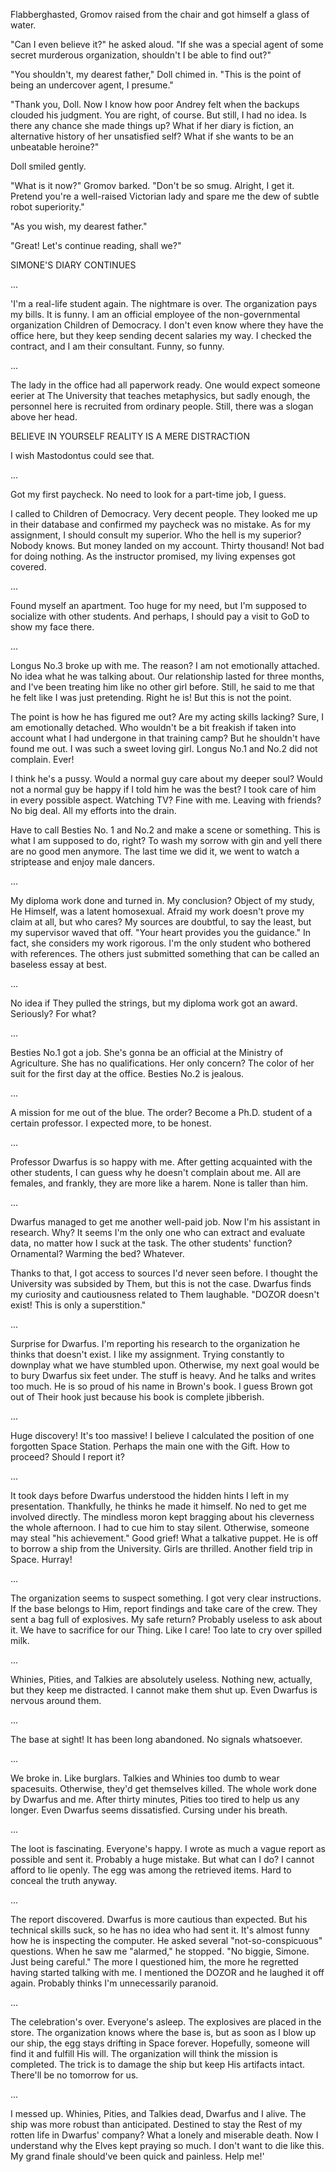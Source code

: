 Flabberghasted, Gromov raised from the chair and got himself a glass of water.

"Can I even believe it?" he asked aloud. "If she was a special agent of some secret murderous organization, shouldn't I be able to find out?"

"You shouldn't, my dearest father," Doll chimed in. "This is the point of being an undercover agent, I presume."

"Thank you, Doll. Now I know how poor Andrey felt when the backups clouded his judgment. You are right, of course. But still, I had no idea. Is there any chance she made things up? What if her diary is fiction, an alternative history of her unsatisfied self? What if she wants to be an unbeatable heroine?"

Doll smiled gently.

"What is it now?" Gromov barked. "Don't be so smug. Alright, I get it. Pretend you're a well-raised Victorian lady and spare me the dew of subtle robot superiority."

"As you wish, my dearest father."

"Great! Let's continue reading, shall we?"

SIMONE'S DIARY CONTINUES

...

'I'm a real-life student again. The nightmare is over. The organization pays my bills. It is funny. I am an official employee of the non-governmental organization Children of Democracy. I don't even know where they have the office here, but they keep sending decent salaries my way. I checked the contract, and I am their consultant. Funny, so funny.

...

The lady in the office had all paperwork ready. One would expect someone eerier at The University that teaches metaphysics, but sadly enough, the personnel here is recruited from ordinary people. Still, there was a slogan above her head.

BELIEVE IN YOURSELF
REALITY IS A MERE DISTRACTION

I wish Mastodontus could see that.

...

Got my first paycheck. No need to look for a part-time job, I guess.

I called to Children of Democracy. Very decent people. They looked me up in their database and confirmed my paycheck was no mistake. As for my assignment, I should consult my superior. Who the hell is my superior? Nobody knows. But money landed on my account. Thirty thousand! Not bad for doing nothing. As the instructor promised, my living expenses got covered.

...

Found myself an apartment. Too huge for my need, but I'm supposed to socialize with other students. And perhaps, I should pay a visit to GoD to show my face there.

...

Longus No.3 broke up with me. The reason? I am not emotionally attached. No idea what he was talking about. Our relationship lasted for three months, and I've been treating him like no other girl before. Still, he said to me that he felt like I was just pretending. Right he is! But this is not the point.

The point is how he has figured me out? Are my acting skills lacking? Sure, I am emotionally detached. Who wouldn't be a bit freakish if taken into account what I had undergone in that training camp? But he shouldn't have found me out. I was such a sweet loving girl. Longus No.1 and No.2 did not complain. Ever!

I think he's a pussy. Would a normal guy care about my deeper soul? Would not a normal guy be happy if I told him he was the best? I took care of him in every possible aspect. Watching TV? Fine with me. Leaving with friends? No big deal. All my efforts into the drain.

Have to call Besties No. 1 and No.2 and make a scene or something. This is what I am supposed to do, right? To wash my sorrow with gin and yell there are no good men anymore. The last time we did it, we went to watch a striptease and enjoy male dancers.

...

My diploma work done and turned in. My conclusion? Object of my study, He Himself, was a latent homosexual. Afraid my work doesn't prove my claim at all, but who cares? My sources are doubtful, to say the least, but my supervisor waved that off. "Your heart provides you the guidance." In fact, she considers my work rigorous. I'm the only student who bothered with references. The others just submitted something that can be called an baseless essay at best.

...

No idea if They pulled the strings, but my diploma work got an award. Seriously? For what?

...

Besties No.1 got a job. She's gonna be an official at the Ministry of Agriculture. She has no qualifications. Her only concern? The color of her suit for the first day at the office. Besties No.2 is jealous.

...

A mission for me out of the blue. The order? Become a Ph.D. student of a certain professor. I expected more, to be honest.

...

Professor Dwarfus is so happy with me. After getting acquainted with the other students, I can guess why he doesn't complain about me. All are females, and frankly, they are more like a harem. None is taller than him.

...

Dwarfus managed to get me another well-paid job. Now I'm his assistant in research. Why? It seems I'm the only one who can extract and evaluate data, no matter how I suck at the task. The other students' function? Ornamental? Warming the bed? Whatever.

Thanks to that, I got access to sources I'd never seen before. I thought the University was subsided by Them, but this is not the case. Dwarfus finds my curiosity and cautiousness related to Them laughable. "DOZOR doesn't exist! This is only a superstition."

...

Surprise for Dwarfus. I'm reporting his research to the organization he thinks that doesn't exist. I like my assignment. Trying constantly to downplay what we have stumbled upon. Otherwise, my next goal would be to bury Dwarfus six feet under. The stuff is heavy. And he talks and writes too much. He is so proud of his name in Brown's book. I guess Brown got out of Their hook just because his book is complete jibberish.

...

Huge discovery! It's too massive! I believe I calculated the position of one forgotten Space Station. Perhaps the main one with the Gift. How to proceed? Should I report it?

...

It took days before Dwarfus understood the hidden hints I left in my presentation. Thankfully, he thinks he made it himself. No ned to get me involved directly. The mindless moron kept bragging about his cleverness the whole afternoon. I had to cue him to stay silent. Otherwise, someone may steal "his achievement." Good grief! What a talkative puppet. He is off to borrow a ship from the University. Girls are thrilled. Another field trip in Space. Hurray!

...

The organization seems to suspect something. I got very clear instructions. If the base belongs to Him, report findings and take care of the crew. They sent a bag full of explosives. My safe return? Probably useless to ask about it. We have to sacrifice for our Thing. Like I care! Too late to cry over spilled milk.

...

Whinies, Pities, and Talkies are absolutely useless. Nothing new, actually, but they keep me distracted. I cannot make them shut up. Even Dwarfus is nervous around them.

...

The base at sight! It has been long abandoned. No signals whatsoever.

...

We broke in. Like burglars. Talkies and Whinies too dumb to wear spacesuits. Otherwise, they'd get themselves killed. The whole work done by Dwarfus and me. After thirty minutes, Pities too tired to help us any longer. Even Dwarfus seems dissatisfied. Cursing under his breath.

...

The loot is fascinating. Everyone's happy. I wrote as much a vague report as possible and sent it. Probably a huge mistake. But what can I do? I cannot afford to lie openly. The egg was among the retrieved items. Hard to conceal the truth anyway.

...

The report discovered. Dwarfus is more cautious than expected. But his technical skills suck, so he has no idea who had sent it. It's almost funny how he is inspecting the computer. He asked several "not-so-conspicuous" questions. When he saw me "alarmed," he stopped. "No biggie, Simone. Just being careful." The more I questioned him, the more he regretted having started talking with me. I mentioned the DOZOR and he laughed it off again. Probably thinks I'm unnecessarily paranoid.

...

The celebration's over. Everyone's asleep. The explosives are placed in the store. The organization knows where the base is, but as soon as I blow up our ship, the egg stays drifting in Space forever. Hopefully, someone will find it and fulfill His will. The organization will think the mission is completed. The trick is to damage the ship but keep His artifacts intact. There'll be no tomorrow for us.

...

I messed up. Whinies, Pities, and Talkies dead, Dwarfus and I alive. The ship was more robust than anticipated. Destined to stay the Rest of my rotten life in Dwarfus' company? What a lonely and miserable death. Now I understand why the Elves kept praying so much. I don't want to die like this. My grand finale should've been quick and painless. Help me!'
